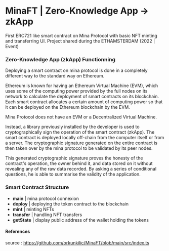 # MinaFT | Zero-Knowledge App -> zkApp

First ERC721 like smart contract on Mina Protocol with basic NFT minting and transferring UI.
Project shared during the ETHAMSTERDAM (2022 | Event)

### Zero-Knowledge App (zkApp) Functionning

Deploying a smart contract on mina protocol is done in a completely different way to the standard way on Ethereum.

Ethereum is known for having an Ethereum Virtual Machine (EVM), which uses some of the computing power provided by the full nodes on its network to calculate the deployment of smart contracts on its blockchain.
Each smart contract allocates a certain amount of computing power so that it can be deployed on the Ethereum blockchain by the EVM.

Mina Protocol does not have an EVM or a Decentralized Virtual Machine.

Instead, a library previously installed by the developer is used to cryptographically sign the operation of the smart contract (zkApp). The smart contract is deployed locally off-chain from the computer itself or from a server. The cryptographic signature generated on the entire contract is then taken over by the mina protocol to be validated by its peer nodes.

This generated cryptographic signature proves the honesty of the contract's operation, the owner behind it, and data stored on it without revealing any of the raw data recorded. By asking a series of conditional questions, he is able to summarise the validity of the application.

### Smart Contract Structure

- **main** | mina protocol connexion
- **deploy** | deploying the token contract to the blockchain
- **mint** | minting NFTs
- **transfer** | handling NFT transfers
- **getState** | display public address of the wallet holding the tokens

#### References

source : https://github.com/orkunkilic/MinaFT/blob/main/src/index.ts

